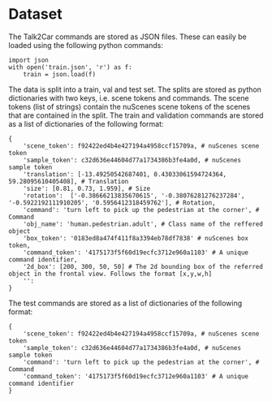 # Dataset

The Talk2Car commands are stored as JSON files. These can easily be loaded using the following python commands:

```
import json
with open('train.json', 'r') as f:
	train = json.load(f)
```

The data is split into a train, val and test set. The splits are stored as python dictionaries with two keys, i.e. scene tokens and commands. The scene tokens (list of strings) contain the nuScenes scene tokens of the scenes that are contained in the split. The train and validation commands are stored as a list of dictionaries of the following format:

```
{
    'scene_token': f92422ed4b4e427194a4958ccf15709a, # nuScenes scene token
    'sample_token': c32d636e44604d77a1734386b3fe4a0d, # nuScenes sample token
    'translation': [-13.49250542687401, 0.43033061594724364, 59.28095610405408], # Translation
    'size': [0.81, 0.73, 1.959], # Size
    'rotation':  ['-0.38666213835670615', '-0.38076281276237284', '-0.5922192111910205', '0.5956412318459762'], # Rotation,
    'command': 'turn left to pick up the pedestrian at the corner', # Command
    'obj_name': 'human.pedestrian.adult', # Class name of the reffered object 
    'box_token': '0183ed8a474f411f8a3394eb78df7838' # nuScenes box token,
    'command_token': '4175173f5f60d19ecfc3712e960a1103' # A unique command identifier,
    '2d_box': [200, 300, 50, 50] # The 2d bounding box of the referred object in the frontal view. Follows the format [x,y,w,h]
    '':
}
```

The test commands are stored as a list of dictionaries of the following format:

```
{
    'scene_token': f92422ed4b4e427194a4958ccf15709a, # nuScenes scene token
    'sample_token': c32d636e44604d77a1734386b3fe4a0d, # nuScenes sample token
    'command': 'turn left to pick up the pedestrian at the corner', # Command
    'command_token': '4175173f5f60d19ecfc3712e960a1103' # A unique command identifier
}
```
